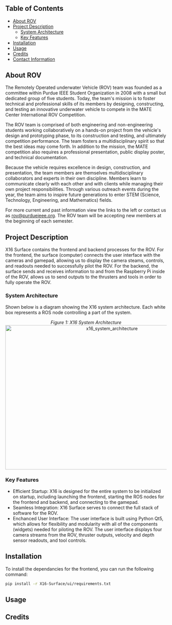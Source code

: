 # <Purdue ROV X16 README>

## Table of Contents
- [About ROV](#about-rov)
- [Project Description](#project-description)
  - [System Architecture](#system-architecture)
  - [Key Features](#key-features)
- [Installation](#installation)
- [Usage](#usage)
- [Credits](#credits)
- [Contact Information](#contact-information)

## About ROV 

The Remotely Operated underwater Vehicle (ROV) team was founded as a committee within Purdue IEEE Student Organization in 2008 with a small but dedicated group of five students. Today, the team's mission is to foster technical and professional skills of its members by designing, constructing, and testing an innovative underwater vehicle to compete in the MATE Center International ROV Competition.

The ROV team is comprised of both engineering and non-engineering students working collaboratively on a hands-on project from the vehicle's design and prototyping phase, to its construction and testing, and ultimately competition performance. The team fosters a multidisciplinary spirit so that the best ideas may come forth. In addition to the mission, the MATE competition also requires a professional presentation, public display poster, and technical documentation.

Because the vehicle requires excellence in design, construction, and presentation, the team members are themselves multidisciplinary collaborators and experts in their own discipline. Members learn to communicate clearly with each other and with clients while managing their own project responsibilities. Through various outreach events during the year, the team aims to inspire future generations to enter STEM (Science, Technology, Engineering, and Mathematics) fields.

For more current and past information view the links to the left or contact us as rov@purdueieee.org. The ROV team will be accepting new members at the beginning of each semester.

## Project Description 

X16 Surface contains the frontend and backend processes for the ROV. For the frontend, the surface (computer) connects the user interface with the cameras and gamepad, allowing us to display the camera steams, controls, and readouts needed to successfully pilot the ROV. For the backend, the surface sends and receives information to and from the Raspberry Pi inside of the ROV, allows us to send outputs to the thrusters and tools in order to fully operate the ROV.

### System Architecture 

Shown below is a diagram showing the X16 system architecture. Each white box represents a ROS node controlling a part of the system. 

<div align="center">
  <i>Figure 1: X16 System Architecture</i><br>
  <img src="https://github.com/purduerov/X16-Surface/assets/115110018/0f7b27da-1e25-4b1f-817c-2d3890259eed" alt="x16_system_architecture" width="650" height="450" />
</div>

### Key Features 

- Efficient Startup: X16 is designed for the entire system to be initialized on startup, including launching the frontend, starting the ROS nodes for the frontend and backend, and connecting to the gamepad.
- Seamless Integration: X16 Surface serves to connect the full stack of software for the ROV.
- Enchanced User Interface: The user interface is built using Python Qt5, which allows for flexibility and modularity with all of the components (widgets) needed for piloting the ROV. The user interface displays four camera streams from the ROV, thruster outputs, velocity and depth sensor readouts, and tool controls. 

## Installation

To install the dependancies for the frontend, you can run the following command:
```bash 
pip install -r X16-Surface/ui/requirements.txt
```

## Usage 

## Credits

